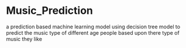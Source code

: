 # Music_Prediction
a prediction based machine learning model using decision tree model to predict the music type of different age people based upon there type of music they like 
